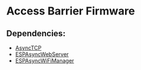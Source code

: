# Access Barrier Firmware
## Dependencies:
- [AsyncTCP](https://github.com/me-no-dev/AsyncTCP)
- [ESPAsyncWebServer](https://github.com/me-no-dev/ESPAsyncWebServer)
- [ESPAsyncWiFiManager](https://github.com/InSunc/ESPAsyncWiFiManager)
